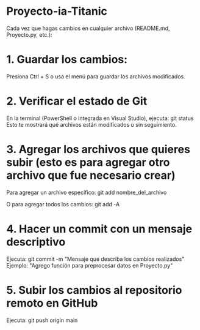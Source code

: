 # Proyecto-ia-Titanic

Cada vez que hagas cambios en cualquier archivo (README.md, Proyecto.py, etc.):
# 1. Guardar los cambios:
Presiona Ctrl + S o usa el menú para guardar los archivos modificados.

# 2. Verificar el estado de Git
En la terminal (PowerShell o integrada en Visual Studio), ejecuta:
git status
Esto te mostrará qué archivos están modificados o sin seguimiento.

# 3. Agregar los archivos que quieres subir (esto es para agregar otro archivo que fue necesario crear)
Para agregar un archivo específico:
git add nombre_del_archivo

O para agregar todos los cambios:
git add -A

# 4. Hacer un commit con un mensaje descriptivo
Ejecuta:
git commit -m "Mensaje que describa los cambios realizados"
Ejemplo: "Agrego función para preprocesar datos en Proyecto.py"

# 5. Subir los cambios al repositorio remoto en GitHub
Ejecuta:
git push origin main